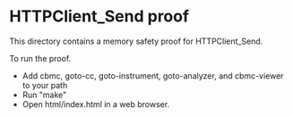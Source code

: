 # HTTPClient_Send proof

This directory contains a memory safety proof for HTTPClient_Send.

To run the proof.

- Add cbmc, goto-cc, goto-instrument, goto-analyzer, and cbmc-viewer to your
  path
- Run "make"
- Open html/index.html in a web browser.
